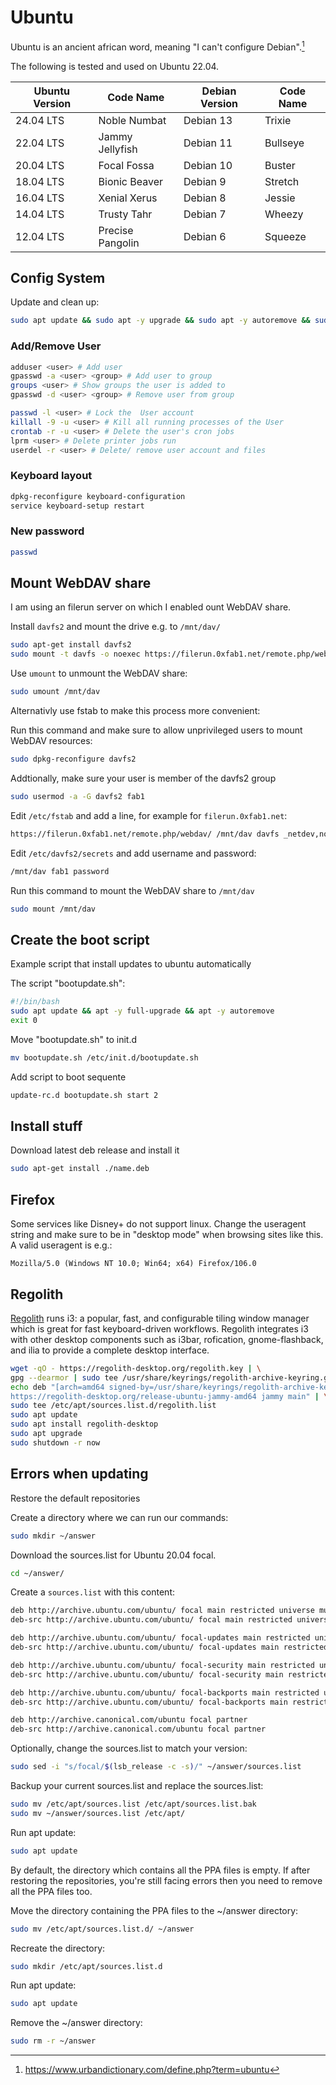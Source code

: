 # Ubuntu

Ubuntu is an ancient african word, meaning "I can't configure Debian".[^1]

The following is tested and used on Ubuntu 22.04.

| Ubuntu Version | Code Name        | Debian Version | Code Name |
|----------------|------------------|----------------|-----------|
| 24.04 LTS      | Noble Numbat     | Debian 13      | Trixie    |
| 22.04 LTS      | Jammy Jellyfish  | Debian 11      | Bullseye  |
| 20.04 LTS      | Focal Fossa      | Debian 10      | Buster    |
| 18.04 LTS      | Bionic Beaver    | Debian 9       | Stretch   |
| 16.04 LTS      | Xenial Xerus     | Debian 8       | Jessie    |
| 14.04 LTS      | Trusty Tahr      | Debian 7       | Wheezy    |
| 12.04 LTS      | Precise Pangolin | Debian 6       | Squeeze   |

## Config System

Update and clean up:

``` sh
sudo apt update && sudo apt -y upgrade && sudo apt -y autoremove && sudo apt -y autoclean
```

### Add/Remove User

``` sh
adduser <user> # Add user
gpasswd -a <user> <group> # Add user to group
groups <user> # Show groups the user is added to
gpasswd -d <user> <group> # Remove user from group

passwd -l <user> # Lock the  User account
killall -9 -u <user> # Kill all running processes of the User
crontab -r -u <user> # Delete the user's cron jobs
lprm <user> # Delete printer jobs run
userdel -r <user> # Delete/ remove user account and files
```

### Keyboard layout

``` sh
dpkg-reconfigure keyboard-configuration
service keyboard-setup restart
```

### New password

``` sh
passwd
```

## Mount WebDAV share

I am using an filerun server on which I enabled ount WebDAV share.

Install `davfs2` and mount the drive e.g. to `/mnt/dav/`

``` sh
sudo apt-get install davfs2
sudo mount -t davfs -o noexec https://filerun.0xfab1.net/remote.php/webdav/ /mnt/dav/
```

Use `umount` to unmount the WebDAV share:

``` sh
sudo umount /mnt/dav
```

Alternativly use fstab to make this process more convenient:

Run this command and make sure to allow unprivileged users to mount WebDAV resources:

``` sh
sudo dpkg-reconfigure davfs2
```

Addtionally, make sure your user is member of the davfs2 group

``` sh
sudo usermod -a -G davfs2 fab1
```

Edit `/etc/fstab` and add a line, for example for `filerun.0xfab1.net`:

``` sh
https://filerun.0xfab1.net/remote.php/webdav/ /mnt/dav davfs _netdev,noauto,user,uid=fab1,gid=fab1 0 0
```

Edit `/etc/davfs2/secrets` and add username and password:

``` sh
/mnt/dav fab1 password
```

Run this command to mount the WebDAV share to `/mnt/dav`

``` sh
sudo mount /mnt/dav
```

## Create the boot script

Example script that install updates to ubuntu automatically

The script "bootupdate.sh":

``` sh
#!/bin/bash
sudo apt update && apt -y full-upgrade && apt -y autoremove
exit 0
```

Move "bootupdate.sh" to init.d

``` sh
mv bootupdate.sh /etc/init.d/bootupdate.sh
```

Add script to boot sequente

``` sh
update-rc.d bootupdate.sh start 2
```

## Install stuff

Download latest deb release and install it

``` sh
sudo apt-get install ./name.deb
```

[^1]: <https://www.urbandictionary.com/define.php?term=ubuntu>

## Firefox

Some services like Disney+ do not support linux. Change the useragent string and make sure to be in "desktop mode" when browsing sites like this. A valid useragent is e.g.:

`Mozilla/5.0 (Windows NT 10.0; Win64; x64) Firefox/106.0`

## Regolith

[Regolith](https://regolith-desktop.com/) runs i3: a popular, fast, and configurable tiling window manager which is great for fast keyboard-driven workflows. Regolith integrates i3 with other desktop components such as i3bar, rofication, gnome-flashback, and ilia to provide a complete desktop interface.

``` sh
wget -qO - https://regolith-desktop.org/regolith.key | \
gpg --dearmor | sudo tee /usr/share/keyrings/regolith-archive-keyring.gpg > /dev/null
echo deb "[arch=amd64 signed-by=/usr/share/keyrings/regolith-archive-keyring.gpg] \
https://regolith-desktop.org/release-ubuntu-jammy-amd64 jammy main" | \
sudo tee /etc/apt/sources.list.d/regolith.list
sudo apt update
sudo apt install regolith-desktop
sudo apt upgrade
sudo shutdown -r now
```

## Errors when updating

Restore the default repositories

Create a directory where we can run our commands:

``` sh
sudo mkdir ~/answer
```

Download the sources.list for Ubuntu 20.04 focal.

``` sh
cd ~/answer/
```

Create a `sources.list` with this content:

```txt
deb http://archive.ubuntu.com/ubuntu/ focal main restricted universe multiverse
deb-src http://archive.ubuntu.com/ubuntu/ focal main restricted universe multiverse

deb http://archive.ubuntu.com/ubuntu/ focal-updates main restricted universe multiverse
deb-src http://archive.ubuntu.com/ubuntu/ focal-updates main restricted universe multiverse

deb http://archive.ubuntu.com/ubuntu/ focal-security main restricted universe multiverse
deb-src http://archive.ubuntu.com/ubuntu/ focal-security main restricted universe multiverse

deb http://archive.ubuntu.com/ubuntu/ focal-backports main restricted universe multiverse
deb-src http://archive.ubuntu.com/ubuntu/ focal-backports main restricted universe multiverse

deb http://archive.canonical.com/ubuntu focal partner
deb-src http://archive.canonical.com/ubuntu focal partner
```

Optionally, change the sources.list to match your version:

``` sh
sudo sed -i "s/focal/$(lsb_release -c -s)/" ~/answer/sources.list
```

Backup your current sources.list and replace the sources.list:

``` sh
sudo mv /etc/apt/sources.list /etc/apt/sources.list.bak
sudo mv ~/answer/sources.list /etc/apt/
```

Run apt update:

``` sh
sudo apt update
```

By default, the directory which contains all the PPA files is empty. If after restoring the repositories, you're still facing errors then you need to remove all the PPA files too.

Move the directory containing the PPA files to the ~/answer directory:

``` sh
sudo mv /etc/apt/sources.list.d/ ~/answer 
```

Recreate the directory:

``` sh
sudo mkdir /etc/apt/sources.list.d
```

Run apt update:

``` sh
sudo apt update 
```

Remove the ~/answer directory:

``` sh
sudo rm -r ~/answer
```
